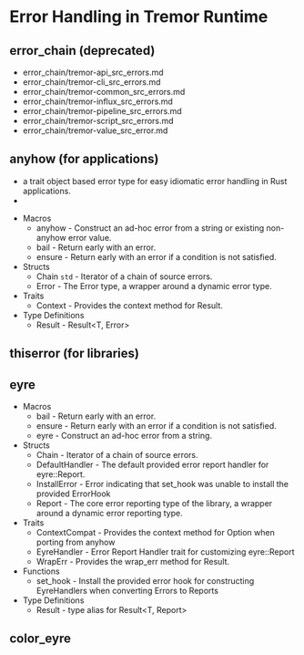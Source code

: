 # Error Handling in Tremor Runtime

## error_chain (deprecated)

- error_chain/tremor-api_src_errors.md
- error_chain/tremor-cli_src_errors.md
- error_chain/tremor-common_src_errors.md
- error_chain/tremor-influx_src_errors.md
- error_chain/tremor-pipeline_src_errors.md
- error_chain/tremor-script_src_errors.md
- error_chain/tremor-value_src_error.md

## anyhow (for applications)

* a trait object based error type for easy idiomatic error handling in Rust applications.
* 

- Macros
  - anyhow - Construct an ad-hoc error from a string or existing non-anyhow error value.
  - bail - Return early with an error.
  - ensure - Return early with an error if a condition is not satisfied.
- Structs
  - Chain `std` - Iterator of a chain of source errors.
  - Error - The Error type, a wrapper around a dynamic error type.
- Traits
  - Context - Provides the context method for Result.
- Type Definitions
  - Result - Result<T, Error>

## thiserror (for libraries)

## eyre

- Macros
  - bail - Return early with an error.
  - ensure - Return early with an error if a condition is not satisfied.
  - eyre - Construct an ad-hoc error from a string.
- Structs
  - Chain -	Iterator of a chain of source errors.
  - DefaultHandler - The default provided error report handler for eyre::Report.
  - InstallError - Error indicating that set_hook was unable to install the provided ErrorHook
  - Report - The core error reporting type of the library, a wrapper around a dynamic error reporting type.
- Traits
  - ContextCompat - Provides the context method for Option when porting from anyhow
  - EyreHandler - Error Report Handler trait for customizing eyre::Report
  - WrapErr - Provides the wrap_err method for Result.
- Functions
  - set_hook - Install the provided error hook for constructing EyreHandlers when converting Errors to Reports
- Type Definitions
  - Result - type alias for Result<T, Report>

## color_eyre
